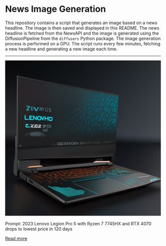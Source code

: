 # News Image Generation
This repository contains a script that generates an image based on a news headline. The image is then saved and displayed in this README.
The news headline is fetched from the NewsAPI and the image is generated using the DiffusionPipeline from the `diffusers` Python package. The image generation process is performed on a GPU.
The script runs every few minutes, fetching a new headline and generating a new image each time.

---

![Generated Image](image.png)

Prompt: 2023 Lenovo Legion Pro 5 with Ryzen 7 7745HX and RTX 4070 drops to lowest price in 120 days

[Read more](https://www.notebookcheck.net/2023-Lenovo-Legion-Pro-5-with-Ryzen-7-7745HX-and-RTX-4070-drops-to-lowest-price-in-120-days.735049.0.html)